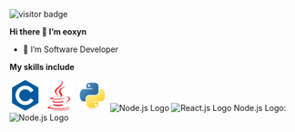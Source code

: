 ![visitor badge](https://visitor-badge.laobi.icu/badge?page_id=eoxyn.visitor-badge)

**Hi there 👋 I’m eoxyn**
 - 👀 I’m Software Developer

**My skills include**

<img src="https://raw.githubusercontent.com/devicons/devicon/master/icons/c/c-plain.svg" alt="C Logo" width="55" height="55"> <img src="https://raw.githubusercontent.com/devicons/devicon/master/icons/java/java-plain.svg" alt="Java Logo" width="55" height="55"> <img src="https://raw.githubusercontent.com/devicons/devicon/master/icons/python/python-original.svg" alt="Python Logo" width="55" height="55"> <img src="https://upload.wikimedia.org/wikipedia/commons/d/d9/Node.js_logo.svg" alt="Node.js Logo" width="70" height="70"> <img src="https://upload.wikimedia.org/wikipedia/commons/a/a7/React-icon.svg" alt="React.js Logo" width="55" height="55">
Node.js Logo:
![Node.js Logo](https://upload.wikimedia.org/wikipedia/commons/thumb/d/d9/Node.js_logo.svg/1280px-Node.js_logo.svg.png)
